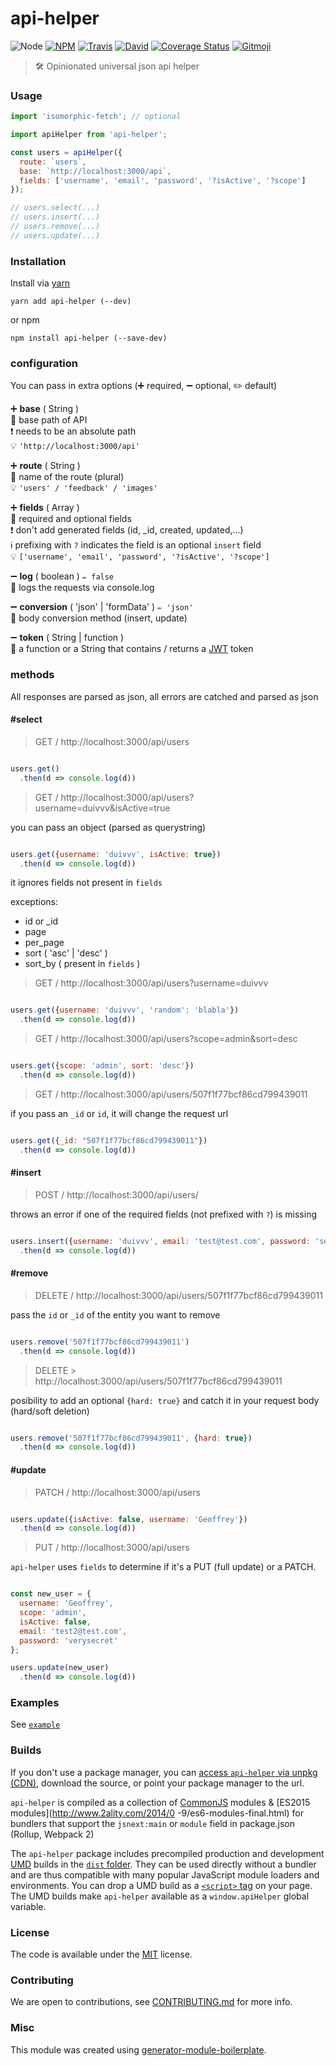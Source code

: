# api-helper

![Node](https://img.shields.io/node/v/api-helper.svg?style=flat-square)
[![NPM](https://img.shields.io/npm/v/api-helper.svg?style=flat-square)](https://www.npmjs.com/package/api-helper)
[![Travis](https://img.shields.io/travis/duivvv/api-helper/master.svg?style=flat-square)](https://travis-ci.org/duivvv/api-helper)
[![David](https://img.shields.io/david/duivvv/api-helper.svg?style=flat-square)](https://david-dm.org/duivvv/api-helper)
[![Coverage Status](https://img.shields.io/coveralls/duivvv/api-helper.svg?style=flat-square)](https://coveralls.io/github/duivvv/api-helper)
[![Gitmoji](https://img.shields.io/badge/gitmoji-%20😜%20😍-FFDD67.svg?style=flat-square)](https://gitmoji.carloscuesta.me/)

> 🛠 Opinionated universal json api helper

### Usage

```js
import 'isomorphic-fetch'; // optional

import apiHelper from 'api-helper';

const users = apiHelper({
  route: `users`,
  base: `http://localhost:3000/api`,
  fields: ['username', 'email', 'password', '?isActive', '?scope']
});

// users.select(...)
// users.insert(...)
// users.remove(...)
// users.update(...)

```

### Installation

Install via [yarn](https://github.com/yarnpkg/yarn)

	yarn add api-helper (--dev)

or npm

	npm install api-helper (--save-dev)


### configuration

You can pass in extra options (➕ required, ➖ optional, ✏️ default)

➕ **base** ( String )
<br/> 📝 base path of API
<br/> ❗️ needs to be an absolute path
<br/> 💡 `'http://localhost:3000/api'`

➕ **route** ( String )
<br/> 📝 name of the route (plural)
<br/> 💡 `'users' / 'feedback' / 'images'`

➕ **fields** ( Array )
<br/> 📝 required and optional fields
<br/> ❗️ don't add generated fields (id, _id, created, updated,...)
<br/> ℹ️ prefixing with `?` indicates the field is an optional `insert` field
<br/> 💡 `['username', 'email', 'password', '?isActive', '?scope']`

➖ **log** ( boolean ) ` ✏️ false `
<br/> 📝 logs the requests via console.log

➖ **conversion** ( 'json' | 'formData' ) ` ✏️ 'json' `
<br/> 📝 body conversion method (insert, update)

➖ **token** ( String | function )
<br/> 📝 a function or a String that contains / returns a [JWT](https://jwt.io/) token

### methods

All responses are parsed as json, all errors are catched and parsed as json


#### #select

> GET / http://localhost:3000/api/users

```js

users.get()
  .then(d => console.log(d))

```

> GET / http://localhost:3000/api/users?username=duivvv&isActive=true

you can pass an object (parsed as querystring)


```js

users.get({username: 'duivvv', isActive: true})
  .then(d => console.log(d))

```

it ignores fields not present in `fields`

exceptions:

- id or _id
- page
- per_page
- sort ( 'asc' | 'desc' )
- sort_by ( present in `fields` )

> GET / http://localhost:3000/api/users?username=duivvv

```js

users.get({username: 'duivvv', 'random': 'blabla'})
  .then(d => console.log(d))

```

> GET / http://localhost:3000/api/users?scope=admin&sort=desc


```js

users.get({scope: 'admin', sort: 'desc'})
  .then(d => console.log(d))

```

> GET / http://localhost:3000/api/users/507f1f77bcf86cd799439011

if you pass an `_id` or `id`, it will change the request url


```js

users.get({_id: "507f1f77bcf86cd799439011"})
  .then(d => console.log(d))

```


#### #insert

> POST / http://localhost:3000/api/users/

throws an error if one of the required fields (not prefixed with `?`) is missing

```js

users.insert({username: 'duivvv', email: 'test@test.com', password: 'secret'})
  .then(d => console.log(d))

```

#### #remove

> DELETE / http://localhost:3000/api/users/507f1f77bcf86cd799439011

pass the `id` or `_id` of the entity you want to remove

```js

users.remove('507f1f77bcf86cd799439011')
  .then(d => console.log(d))

```
> DELETE > http://localhost:3000/api/users/507f1f77bcf86cd799439011

posibility to add an optional `{hard: true}` and catch it in your request body
<br/>(hard/soft deletion)

```js

users.remove('507f1f77bcf86cd799439011', {hard: true})
  .then(d => console.log(d))

```


#### #update

> PATCH / http://localhost:3000/api/users

```js

users.update({isActive: false, username: 'Geoffrey'})
  .then(d => console.log(d))

```

> PUT / http://localhost:3000/api/users

`api-helper` uses `fields` to determine if it's a PUT (full update) or a PATCH.


```js

const new_user = {
  username: 'Geoffrey',
  scope: 'admin',
  isActive: false,
  email: 'test2@test.com',
  password: 'verysecret'
};

users.update(new_user)
  .then(d => console.log(d))

```

### Examples

See [`example`](example/script.js)

### Builds

If you don't use a package manager, you can [access `api-helper` via unpkg (CDN)](https://unpkg.com/api-helper/), download the source, or point your package manager to the url.

`api-helper` is compiled as a collection of [CommonJS](http://webpack.github.io/docs/commonjs.html) modules & [ES2015 modules](http://www.2ality.com/2014/0
  -9/es6-modules-final.html) for bundlers that support the `jsnext:main` or `module` field in package.json (Rollup, Webpack 2)

The `api-helper` package includes precompiled production and development [UMD](https://github.com/umdjs/umd) builds in the [`dist` folder](https://unpkg.com/api-helper/dist/). They can be used directly without a bundler and are thus compatible with many popular JavaScript module loaders and environments. You can drop a UMD build as a [`<script>` tag](https://unpkg.com/api-helper) on your page. The UMD builds make `api-helper` available as a `window.apiHelper` global variable.

### License

The code is available under the [MIT](LICENSE) license.

### Contributing

We are open to contributions, see [CONTRIBUTING.md](CONTRIBUTING.md) for more info.

### Misc

This module was created using [generator-module-boilerplate](https://github.com/duivvv/generator-module-boilerplate).
